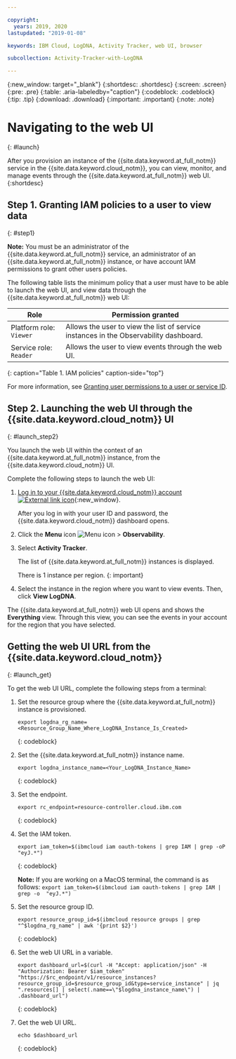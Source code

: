 ```yaml
---

copyright:
  years: 2019, 2020
lastupdated: "2019-01-08"

keywords: IBM Cloud, LogDNA, Activity Tracker, web UI, browser

subcollection: Activity-Tracker-with-LogDNA

---
```


{:new_window: target="_blank"}
{:shortdesc: .shortdesc}
{:screen: .screen}
{:pre: .pre}
{:table: .aria-labeledby="caption"}
{:codeblock: .codeblock}
{:tip: .tip}
{:download: .download}
{:important: .important}
{:note: .note}

# Navigating to the web UI
{: #launch}

After you provision an instance of the {{site.data.keyword.at_full_notm}} service in the {{site.data.keyword.cloud_notm}}, you can view, monitor, and manage events through the {{site.data.keyword.at_full_notm}} web UI.
{:shortdesc}


## Step 1. Granting IAM policies to a user to view data 
{: #step1}

**Note:** You must be an administrator of the {{site.data.keyword.at_full_notm}} service, an administrator of an {{site.data.keyword.at_full_notm}} instance, or have account IAM permissions to grant other users policies.

The following table lists the minimum policy that a user must have to be able to launch the web UI, and view data through the {{site.data.keyword.at_full_notm}} web UI:

| Role                      | Permission granted       |
|---------------------------|---------------------|
| Platform role: `Viewer`   | Allows the user to view the list of service instances in the Observability dashboard. |
| Service role: `Reader`    | Allows the user to view events through the web UI. | 
{: caption="Table 1. IAM policies" caption-side="top"} 

For more information, see [Granting user permissions to a user or service ID](/docs/services/Activity-Tracker-with-LogDNA?topic=Activity-Tracker-with-LogDNA-iam_view_events#iam_view_events).


## Step 2. Launching the web UI through the {{site.data.keyword.cloud_notm}} UI
{: #launch_step2}

You launch the web UI within the context of an {{site.data.keyword.at_full_notm}} instance, from the {{site.data.keyword.cloud_notm}} UI. 

Complete the following steps to launch the web UI:

1. [Log in to your {{site.data.keyword.cloud_notm}} account ![External link icon](../../icons/launch-glyph.svg "External link icon")](https://cloud.ibm.com/login){:new_window}.

	After you log in with your user ID and password, the {{site.data.keyword.cloud_notm}} dashboard opens.

2. Click the **Menu** icon ![Menu icon](../icons/icon_hamburger.svg) &gt; **Observability**. 

3. Select **Activity Tracker**. 

    The list of {{site.data.keyword.at_full_notm}} instances is displayed.

    There is 1 instance per region.
    {: important}

4. Select the instance in the region where you want to view events. Then, click **View LogDNA**.

The {{site.data.keyword.at_full_notm}} web UI opens and shows the **Everything** view. Through this view, you can see the events in your account for the region that you have selected.



## Getting the web UI URL from the {{site.data.keyword.cloud_notm}}
{: #launch_get}

To get the web UI URL, complete the following steps from a terminal:

1. Set the resource group where the {{site.data.keyword.at_full_notm}} instance is provisioned.

    ```
    export logdna_rg_name=<Resource_Group_Name_Where_LogDNA_Instance_Is_Created>
    ```
    {: codeblock}

2. Set the {{site.data.keyword.at_full_notm}} instance name.

    ```
    export logdna_instance_name=<Your_LogDNA_Instance_Name>
    ```
    {: codeblock}

3. Set the endpoint.

    ```
    export rc_endpoint=resource-controller.cloud.ibm.com
    ```
    {: codeblock}

4. Set the IAM token.

    ```
    export iam_token=$(ibmcloud iam oauth-tokens | grep IAM | grep -oP  "eyJ.*")
    ```
    {: codeblock}

    **Note:** If you are working on a MacOS terminal, the command is as follows: `export iam_token=$(ibmcloud iam oauth-tokens | grep IAM | grep -o  "eyJ.*")`

5. Set the resource group ID.

    ```
    export resource_group_id=$(ibmcloud resource groups | grep "^$logdna_rg_name" | awk '{print $2}')
    ```
    {: codeblock}

6. Set the web UI URL in a variable.

    ```
    export dashboard_url=$(curl -H "Accept: application/json" -H "Authorization: Bearer $iam_token" "https://$rc_endpoint/v1/resource_instances?resource_group_id=$resource_group_id&type=service_instance" | jq ".resources[] | select(.name==\"$logdna_instance_name\") | .dashboard_url")
    ```
    {: codeblock}

7. Get the web UI URL.

    ```
    echo $dashboard_url
    ```
    {: codeblock}

    

